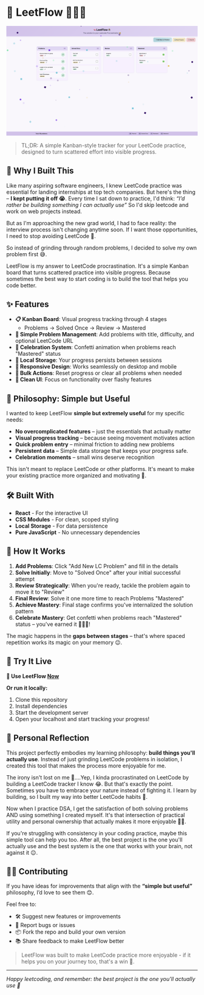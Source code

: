 # 🧠 LeetFlow 👩🏽‍💻

![LeetFlow Preview](./public/preview.png)

> TL;DR: A simple Kanban-style tracker for your LeetCode practice, designed to turn scattered effort into visible progress.

## 🤔 Why I Built This

Like many aspiring software engineers, I knew LeetCode practice was essential for landing internships at top tech companies. But here's the thing – **I kept putting it off 😭**. Every time I sat down to practice, I'd think: _“I’d rather be building something I can actually use”_ So I'd skip leetcode and work on web projects instead.

But as I'm approaching the new grad world, I had to face reality: the interview process isn't changing anytime soon. If I want those opportunities, I need to stop avoiding LeetCode 👀.

So instead of grinding through random problems, I decided to solve my own problem first 😅.

LeetFlow is my answer to LeetCode procrastination. It's a simple Kanban board that turns scattered practice into visible progress. Because sometimes the best way to start coding is to build the tool that helps you code better.

## ✨ Features

- **📋 Kanban Board**: Visual progress tracking through 4 stages
  - Problems → Solved Once → Review → Mastered
- **🎯 Simple Problem Management**: Add problems with title, difficulty, and optional LeetCode URL
- **🎉 Celebration System**: Confetti animation when problems reach "Mastered" status
- **💾 Local Storage**: Your progress persists between sessions
- **📱 Responsive Design**: Works seamlessly on desktop and mobile
- **🔄 Bulk Actions**: Reset progress or clear all problems when needed
- **🎨 Clean UI**: Focus on functionality over flashy features

## 🚀 Philosophy: Simple but Useful

I wanted to keep LeetFlow **simple but extremely useful** for my specific needs:

- **No overcomplicated features** – just the essentials that actually matter
- **Visual progress tracking** – because seeing movement motivates action
- **Quick problem entry** – minimal friction to adding new problems
- **Persistent data** – Simple data storage that keeps your progress safe.
- **Celebration moments** – small wins deserve recognition

This isn't meant to replace LeetCode or other platforms. It's meant to make your existing practice more organized and motivating 🥳.

## 🛠️ Built With

- **React** - For the interactive UI
- **CSS Modules** - For clean, scoped styling
- **Local Storage** - For data persistence
- **Pure JavaScript** - No unnecessary dependencies

## 🎯 How It Works

1. **Add Problems**: Click "Add New LC Problem" and fill in the details
2. **Solve Initially**: Move to "Solved Once" after your initial successful attempt
3. **Review Strategically**: When you're ready, tackle the problem again to move it to "Review"
4. **Final Review**: Solve it one more time to reach Problems "Mastered"
5. **Achieve Mastery**: Final stage confirms you've internalized the solution pattern
6. **Celebrate Mastery**: Get confetti when problems reach "Mastered" status – you've earned it 🥳👏🏾!

The magic happens in the **gaps between stages** – that's where spaced repetition works its magic on your memory 😉.

## 🚀 Try It Live

**🔗 Use LeetFlow [Now](https://leetcode-kanban.vercel.app/)**

**Or run it locally:**

1. Clone this repository
2. Install dependencies
3. Start the development server
4. Open your localhost and start tracking your progress!

## 💭 Personal Reflection

This project perfectly embodies my learning philosophy: **build things you'll actually use**. Instead of just grinding LeetCode problems in isolation, I created this tool that makes the process more enjoyable for me.

The irony isn't lost on me 🤣....Yep, I kinda procrastinated on LeetCode by building a LeetCode tracker I know 😂. But that's exactly the point. Sometimes you have to embrace your nature instead of fighting it. I learn by building, so I built my way into better LeetCode habits 🌱.

Now when I practice DSA, I get the satisfaction of both solving problems AND using something I created myself. It's that intersection of practical utility and personal ownership that actually makes it more enjoyable 🫶🏾.

If you're struggling with consistency in your coding practice, maybe this simple tool can help you too. After all, the best project is the one you'll actually use and the best system is the one that works with your brain, not against it 😉.

## 🤝🏾 Contributing

If you have ideas for improvements that align with the **“simple but useful”** philosophy, I’d love to see them 😊.

Feel free to:

- 🛠 Suggest new features or improvements
- 🐛 Report bugs or issues
- 📦 Fork the repo and build your own version
- 📚 Share feedback to make LeetFlow better

> LeetFlow was built to make LeetCode practice more enjoyable - if it helps you on your journey too, that's a win 🎯.

---

_Happy leetcoding, and remember: the best project is the one you'll actually use 🚀_

